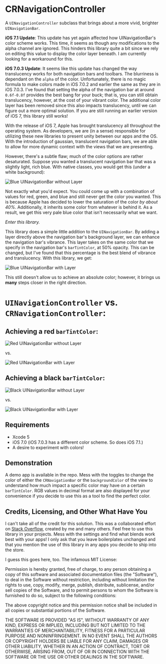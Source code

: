 CRNavigationController
======================

A `UINavigationController` subclass that brings about a more vivid, brighter `UINavigationBar`.

**iOS 7.1 Update**: This update has yet again affected how UINavigationBar's color scheme works. This time, it seems as though any modifications to the alpha channel are ignored. This hinders this library quite a bit since we rely on editing this value to display the color layer beneath. I am currently looking for a workaround for this.

**iOS 7.0.3 Update**: It seems like this update has changed the way translucency works for both navigation bars and toolbars. The blurriness is dependant on the `alpha` of the color. Unfortunately, there is no magic formula to make colors made in iOS 7.0.2 and earlier the same as they are in iOS 7.0.3. I've found that setting the alpha of the navigation bar at around `0.6f-0.8f` provides the best bang for your buck; that is, you can still obtain translucency, however, at the cost of your vibrant color. The additional color layer has been removed since this also impacts translucency, until we can figure out a more optimal solution. If you are still running an earlier version of iOS 7, this library still works!

With the release of iOS 7, Apple has brought translucency all throughout the operating system. As developers, we are (in a sense) responsible for utilizing these new libraries to present unity between our apps and the OS. With the introduction of gaussian, translucent navigation bars, we are able to allow for more dynamic context with the views that we are presenting.

However, there's a subtle flaw; much of the color options are rather desaturated. Suppose you wanted a translucent navigation bar that was a slightly light, rich blue. With native classes, you would get this (under a white background):

![Blue UINavigationBar without Layer](http://www.coreyjustinroberts.com/projects/CRNavigationController/blue_no_layer.png)

Not exactly what you'd expect. You could come up with a combination of values for red, green, and blue and still never get the color you wanted. This is because Apple has decided to lower the saturation of the color *by about 40%*. Additionally, it inherits some color from whatever is behind it. As a result, we get this very pale blue color that isn't necessarily what we want.

*Enter this library.*

This library does a simple little addition to the `UINavigationBar`. By adding a layer directly above the navigation bar's background layer, we can enhance the navigation bar's vibrance. This layer takes on the same color that we specify in the navigation bar's `barTintColor`, at 50% opacity. This can be changed, but I've found that this percentage is the best blend of vibrance and translucency. With this library, we get:

![Blue UINavigationBar with Layer](http://www.coreyjustinroberts.com/projects/CRNavigationController/blue_layer.png)

This still doesn't allow us to achieve an absolute color; however, it brings us **many** steps closer in the right direction. 

`UINavigationController` vs. `CRNavigationController`:
==============================================================

Achieving a red `barTintColor`:
----------------------------------

![Red UINavigationBar without Layer](http://www.coreyjustinroberts.com/projects/CRNavigationController/red_no_layer.png)

vs.

![Red UINavigationBar with Layer](http://www.coreyjustinroberts.com/projects/CRNavigationController/red_layer.png)

Achieving a black `barTintColor`:
----------------------------------

![Black UINavigationBar without Layer](http://www.coreyjustinroberts.com/projects/CRNavigationController/black_no_layer.png)

vs.

![Black UINavigationBar with Layer](http://www.coreyjustinroberts.com/projects/CRNavigationController/black_layer.png)

Requirements
------------------------------------------------------------------

- Xcode 5
- iOS 7.0 (iOS 7.0.3 has a different color scheme. So does iOS 7.1.)
- A desire to experiment with colors!

Demonstration
------------------------------------------------------------------

A demo app is available in the repo. Mess with the toggles to change the color of either the `CRNavigationBar` or the `backgroundColor` of the view to understand how much impact a specific color may have on a certain `barTintColor`. RGB values in decimal format are also displayed for your convenience if you decide to use this as a tool to find the perfect color.

Credits, Licensing, and Other What Have You
------------------------------------------------------------------

I can't take all of the credit for this solution. This was a collaborated effort on [Stack Overflow](http://stackoverflow.com/questions/18897485/achieving-bright-vivid-colors-for-an-ios-7-translucent-uinavigationbar), created by me and many others. Feel free to use this library in your projects. Mess with the settings and find what blends work best with your apps! I only ask that you leave boilerplates unchanged and that you mention the use of this library in any apps you decide to ship into the store.

I guess this goes here, too. The infamous MIT License:

Permission is hereby granted, free of charge, to any person obtaining a copy of this software and associated documentation files (the "Software"), to deal in the Software without restriction, including without limitation the rights to use, copy, modify, merge, publish, distribute, sublicense, and/or sell copies of the Software, and to permit persons to whom the Software is furnished to do so, subject to the following conditions:

The above copyright notice and this permission notice shall be included in all copies or substantial portions of the Software.

THE SOFTWARE IS PROVIDED "AS IS", WITHOUT WARRANTY OF ANY KIND, EXPRESS OR IMPLIED, INCLUDING BUT NOT LIMITED TO THE WARRANTIES OF MERCHANTABILITY, FITNESS FOR A PARTICULAR PURPOSE AND NONINFRINGEMENT. IN NO EVENT SHALL THE AUTHORS OR COPYRIGHT HOLDERS BE LIABLE FOR ANY CLAIM, DAMAGES OR OTHER LIABILITY, WHETHER IN AN ACTION OF CONTRACT, TORT OR OTHERWISE, ARISING FROM, OUT OF OR IN CONNECTION WITH THE SOFTWARE OR THE USE OR OTHER DEALINGS IN THE SOFTWARE.